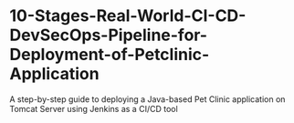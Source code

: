 # 10-Stages-Real-World-CI-CD-DevSecOps-Pipeline-for-Deployment-of-Petclinic-Application
A step-by-step guide to deploying a Java-based Pet Clinic application on Tomcat Server using Jenkins as a CI/CD tool
